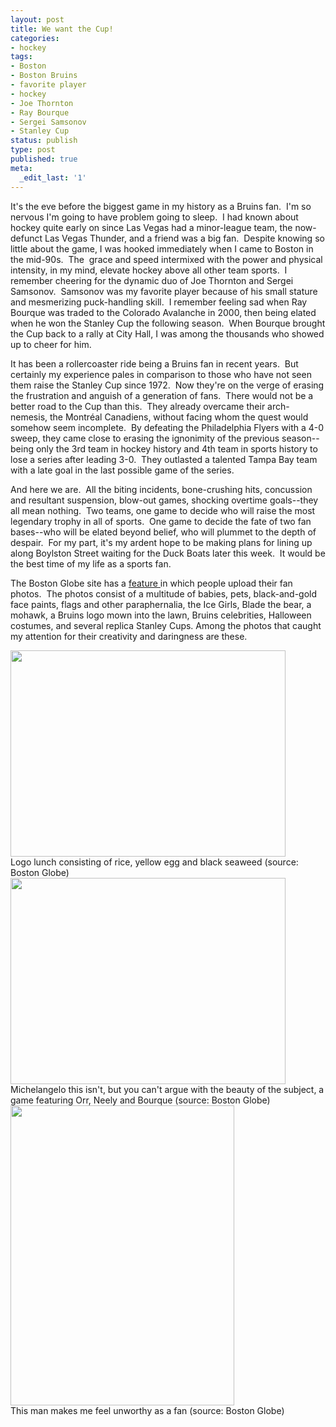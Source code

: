 ```yaml
---
layout: post
title: We want the Cup!
categories:
- hockey
tags:
- Boston
- Boston Bruins
- favorite player
- hockey
- Joe Thornton
- Ray Bourque
- Sergei Samsonov
- Stanley Cup
status: publish
type: post
published: true
meta:
  _edit_last: '1'
---
```

It's the eve before the biggest game in my history as a Bruins fan.  I'm so nervous I'm going to have problem going to sleep.  I had known about hockey quite early on since Las Vegas had a minor-league team, the now-defunct Las Vegas Thunder, and a friend was a big fan.  Despite knowing so little about the game, I was hooked immediately when I came to Boston in the mid-90s.  The  grace and speed intermixed with the power and physical intensity, in my mind, elevate hockey above all other team sports.  I remember cheering for the dynamic duo of Joe Thornton and Sergei Samsonov.  Samsonov was my favorite player because of his small stature and mesmerizing puck-handling skill.  I remember feeling sad when Ray Bourque was traded to the Colorado Avalanche in 2000, then being elated when he won the Stanley Cup the following season.  When Bourque brought the Cup back to a rally at City Hall, I was among the thousands who showed up to cheer for him.

It has been a rollercoaster ride being a Bruins fan in recent years.  But certainly my experience pales in comparison to those who have not seen them raise the Stanley Cup since 1972.  Now they're on the verge of erasing the frustration and anguish of a generation of fans.  There would not be a better road to the Cup than this.  They already overcame their arch-nemesis, the Montréal Canadiens, without facing whom the quest would somehow seem incomplete.  By defeating the Philadelphia Flyers with a 4-0 sweep, they came close to erasing the ignonimity of the previous season--being only the 3rd team in hockey history and 4th team in sports history to lose a series after leading 3-0.  They outlasted a talented Tampa Bay team with a late goal in the last possible game of the series.

And here we are.  All the biting incidents, bone-crushing hits, concussion and resultant suspension, blow-out games, shocking overtime goals--they all mean nothing.  Two teams, one game to decide who will raise the most legendary trophy in all of sports.  One game to decide the fate of two fan bases--who will be elated beyond belief, who will plummet to the depth of despair.  For my part, it's my ardent hope to be making plans for lining up along Boylston Street waiting for the Duck Boats later this week.  It would be the best time of my life as a sports fan.

The Boston Globe site has a [feature ](http://www.boston.com/sports/hockey/bruins/extras/share_your_bruins_pride_photos/)in which people upload their fan photos.  The photos consist of a multitude of babies, pets, black-and-gold face paints, flags and other paraphernalia, the Ice Girls, Blade the bear, a mohawk, a Bruins logo mown into the lawn, Bruins celebrities, Halloween costumes, and several replica Stanley Cups. Among the photos that caught my attention for their creativity and daringness are these.

<img src="http://cache.boston.com/stuff/express/2011/05/29/1306684168.2044-26437-r-959x550.JPG" width="440" height="330" />

<figcaption>Logo lunch consisting of rice, yellow egg and black seaweed (source: Boston Globe)</figcaption>


<img src="http://cache.boston.com/stuff/express/2011/04/25/1303737603.2725-31392-r-959x550.JPG" width="440" height="330" />

<figcaption>Michelangelo this isn&#039;t, but you can&#039;t argue with the beauty of the subject, a game featuring Orr, Neely and Bourque (source: Boston Globe)</figcaption>


<img src="http://cache.boston.com/stuff/express/2011/06/03/1307085135.6909-3090.JPG" width="358" height="480" />

<figcaption>This man makes me feel unworthy as a fan (source: Boston Globe)</figcaption>


&nbsp;
